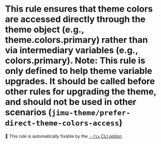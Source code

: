# This rule ensures that theme colors are accessed directly through the theme object (e.g., theme.colors.primary) rather than via intermediary variables (e.g., colors.primary). Note: This rule is only defined to help theme variable upgrades. It should be called before other rules for upgrading the theme, and should not be used in other scenarios (`jimu-theme/prefer-direct-theme-colors-access`)

🔧 This rule is automatically fixable by the [`--fix` CLI option](https://eslint.org/docs/latest/user-guide/command-line-interface#--fix).

<!-- end auto-generated rule header -->
